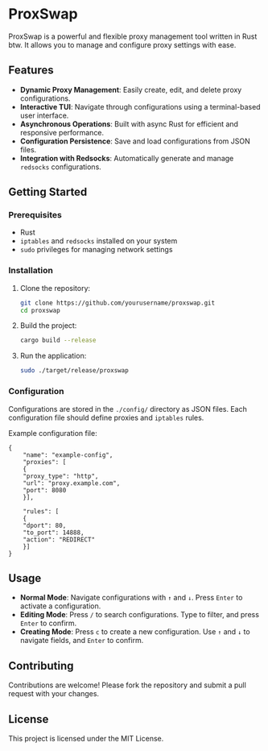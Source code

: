 # ProxSwap

ProxSwap is a powerful and flexible proxy management tool written in Rust btw. It allows you to manage and configure proxy settings with ease.

## Features

- **Dynamic Proxy Management**: Easily create, edit, and delete proxy configurations.
- **Interactive TUI**: Navigate through configurations using a terminal-based user interface.
- **Asynchronous Operations**: Built with async Rust for efficient and responsive performance.
- **Configuration Persistence**: Save and load configurations from JSON files.
- **Integration with Redsocks**: Automatically generate and manage `redsocks` configurations.

## Getting Started

### Prerequisites

- Rust
- `iptables` and `redsocks` installed on your system
- `sudo` privileges for managing network settings

### Installation

1. Clone the repository:

   ```bash
   git clone https://github.com/yourusername/proxswap.git
   cd proxswap
   ```

2. Build the project:

   ```bash
   cargo build --release
   ```

3. Run the application:

   ```bash
   sudo ./target/release/proxswap
   ```

### Configuration

Configurations are stored in the `./config/` directory as JSON files. Each configuration file should define proxies and `iptables` rules.

Example configuration file:

```
{
    "name": "example-config",
    "proxies": [
    {
    "proxy_type": "http",
    "url": "proxy.example.com",
    "port": 8080
    }],

    "rules": [
    {
    "dport": 80,
    "to_port": 14888,
    "action": "REDIRECT"
    }]
}
```


## Usage

- **Normal Mode**: Navigate configurations with `↑` and `↓`. Press `Enter` to activate a configuration.
- **Editing Mode**: Press `/` to search configurations. Type to filter, and press `Enter` to confirm.
- **Creating Mode**: Press `c` to create a new configuration. Use `↑` and `↓` to navigate fields, and `Enter` to confirm.

## Contributing

Contributions are welcome! Please fork the repository and submit a pull request with your changes.

## License

This project is licensed under the MIT License. 
